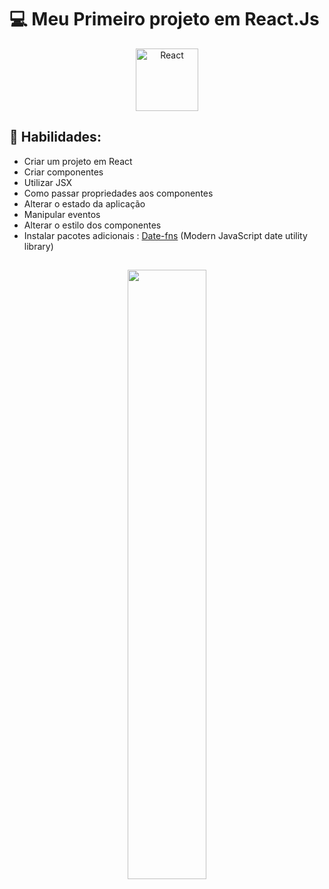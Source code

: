 # 💻 Meu Primeiro projeto em React.Js

<p align="center">
<a href="https://reactjs.org/" target="_blank" rel="noreferrer"><img src="https://raw.githubusercontent.com/danielcranney/readme-generator/main/public/icons/skills/react-colored.svg" width="100" height="100" alt="React" /></a>
</p>

## 📝 Habilidades:
- Criar um projeto em React
- Criar componentes
- Utilizar JSX
- Como passar propriedades aos componentes
- Alterar o estado da aplicação
- Manipular eventos
- Alterar o estilo dos componentes
- Instalar pacotes adicionais : [Date-fns](https://date-fns.org) (Modern JavaScript date utility library)
##
<div align="center">  
<img width='50%' src='https://user-images.githubusercontent.com/59649767/166562447-17ae4292-2a02-477b-83af-4b1863ca7cb6.png'>

</div>



